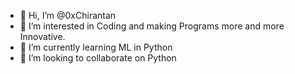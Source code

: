- 👋 Hi, I’m @0xChirantan
- 👀 I’m interested in Coding and making Programs more and more Innovative.
- 🌱 I’m currently learning ML in Python
- 💞️ I’m looking to collaborate on Python

<!---
0xChirantan/0xChirantan is a ✨ special ✨ repository because its `README.md` (this file) appears on your GitHub profile.
You can click the Preview link to take a look at your changes.
--->
